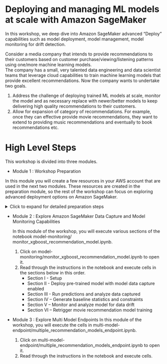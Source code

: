 # Deploying and managing ML models at scale with Amazon SageMaker

In this workshop, we deep dive into Amazon SageMaker advanced “Deploy” capabilities such as model deployment, model management, model monitoring for drift detection.  

Consider a media company that intends to provide recommendations to their customers  based on customer purchase/viewing/listening patterns using one/more machine learning models.  
The company has a small, very talented data engineering and data scientist teams that leverage cloud capabilities to train machine learning models that provide excellent recommendations. 
Now the company wants to undertake two goals.

1.	Address the challenge of deploying trained ML models at scale, monitor the model and as necessary replace with newer/better models to keep delivering high quality recommendations to their customers.  
2.	Allow for expansion of category of recommendations.  For example, once they can effective provide movie recommendations, they want to extend to providing music recommendations and eventually to book recommendations etc. 

# High Level Steps

This workshop is divided into three modules.

* Module 1 : Workshop Preparation

In this module you will create a few resources in your AWS account that are used in the next two modules.  These resources are created in the preparation module, so the rest of the workshop can focus on exploring advanced deployment options on Amazon SageMaker.

<details> 
<summary> Click to expand for detailed preparation steps </summary>

1.1. Download this git repository by either cloning the repository or downloading the *zip

1.2. Login to the [AWS Console](https://https://console.aws.amazon.com/) and enter your credentials

1.3. Under **Services**, select search for and select [CloudFormation](https://console.aws.amazon.com/cloudformation)

1.4. Click **Create Stack** buttton

   ![CreateStack](images/CreateStack.png)
   
1.5. Under **Select Template**:
    * Click radio button next to 'Upload a template to Amazon S3', then click **Browse**
    * From the local repository cloned to your machine in the detailed step 1, select the file ./prep/Workshop-Prep.yml
    * Click **Open**
    ![CreateStack](images/CreateStack-SpecifyTemplate.png)
    
1.6. Under **Specify Stack Details**, enter: 

   * **Stack Name**: Enter SageMakerDeploymentOptions

   *  **UniqueID**: Enter *yourinitials* in lower case (Example: jdd)

   ![CreateStack](images/CreateStack-SpecifyStackDetails.png)

1.7. Click **Next**

1.8. Under **Options**, leave all defaults and click '**Next**'

1.9. Under **Review**, scroll to the bottom and check the checkbox acknowledging that CloudFormation might create IAM resources and custom names, then click **Create**

![CreateStack](images/CreateStack-IAMCapabilities.png)

1.10. You will be returned to the CloudFormation console and will see your stack status '**CREATE_IN_PROGRESS**'

![CreateStack](images/CreateStack-CreateInProgress.png)

1.11. After a few minutes, you will see your stack Status change to '**CREATE_COMPLETE**'.  You're encouraged to go explore the resources created as part of this initial setup. 

1.12 Validate the resources created

   a. Navigate to Amazon SNS console.  You should see a SNS Topic created.
    
   b. Navigate to Lambda console.  You should see a Lambda function created.
    
   c. Navigate to Amazon SageMaker console. You should see a SageMaker Notebook Instance with name "DeploymentOptions-Notebook-reinvent" and status "InService"
        * Click “Open Jupyter”
        * Verify you see models and data directories as below
            ![JupyterNotebookHome](images/JupyterNotebook_Home.png)
        
   d. Navigate to Amazon SageMaker console
   
   Verify that the SageMaker Notebook instance “DeploymentOptions-Notebook-reinvent” is InService.
   
   Click “Open Jupyter”
   
   Verify you see models and data directories
   
</details>   
    
* Module 2 :  Explore Amazon SageMaker Data Capture and Model Monitoring Capabilities

    In this module of the workshop, you will execute various sections of the notebook 
model-monitoring/ monitor_xgboost_recommendation_model.ipynb.

    1. Click on model-monitoring/monitor_xgboost_recommendation_model.ipynb to open it.
    2. Read through the instructions in the notebook and execute cells in the sections below in this order. 
       *  Section I - Setup
       *  Section II - Deploy pre-trained model with model data capture enabled
       *  Section III - Run predictions and analyze data captured
       *  Section IV – Generate baseline statistics and constraints
       *  Section V – Monitor and analyze model for data drift 
       *  Section VI – Retrigger movie recommendation model training 

* Module 3 : Explore Multi Model Endpoints
    In this module of the workshop, you will execute the cells in
multi-model-endpoint/multiple_recommendation_models_endpoint.ipynb. 
    1. Click on multi-model-endpoint/multiple_recommendation_models_endpoint.ipynb to open it.
    2. Read through the instructions in the notebook and execute cells. 
